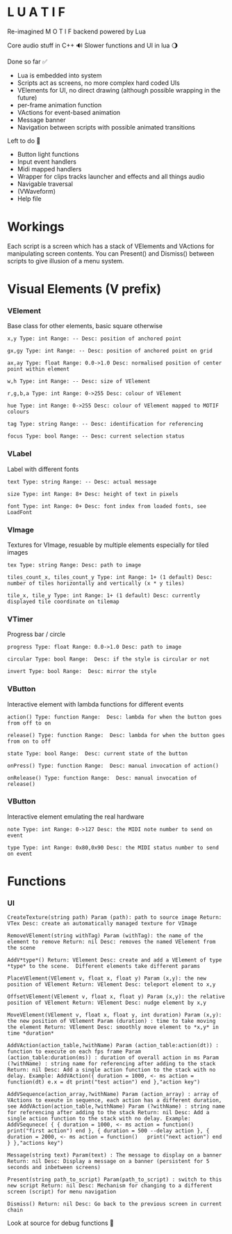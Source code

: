 # L U A T I F

Re-imagined  M O T I F backend powered by Lua

Core audio stuff in C++ 🔊
Slower functions and UI in lua 🌖

Done so far ✅
- Lua is embedded into system
- Scripts act as screens, no more complex hard coded UIs
- VElements for UI, no direct drawing (although possible wrapping in the future)
- per-frame animation function
- VActions for event-based animation
- Message banner
- Navigation between scripts with possible animated transitions

Left to do 📝
- Button light functions
- Input event handlers 
- Midi mapped handlers
- Wrapper for clips tracks launcher and effects and all things audio
- Navigable traversal 
- (VWaveform)
- Help file

# Workings

Each script is a screen which has a stack of VElements and VActions for manipulating screen contents. You can Present() and Dismiss() between scripts to give illusion of a menu system.



# Visual Elements (V prefix)

### VElement
Base class for other elements, basic square otherwise

`x,y
    Type: int
    Range: --
    Desc: position of anchored point`

`gx,gy
    Type: int
    Range: --
    Desc: position of anchored point on grid`

`ax,ay
    Type: float
    Range: 0.0->1.0
    Desc: normalised position of center point within element`

`w,h
    Type: int
    Range: --
    Desc: size of VElement`

`r,g,b,a
    Type: int
    Range: 0->255
    Desc: colour of VElement`

`hue
    Type: int
    Range: 0->255
    Desc: colour of VElement mapped to MOTIF colours`

`tag
    Type: string
    Range: --
    Desc: identification for referencing`

`focus
    Type: bool
    Range: --
    Desc: current selection status`


### VLabel
Label with different fonts

`text
    Type: string
    Range: --
    Desc: actual message`

`size
    Type: int
    Range: 8+
    Desc: height of text in pixels`

`font
    Type: int
    Range: 0+
    Desc: font index from loaded fonts, see LoadFont `


### VImage
Textures for VImage, resuable by multiple elements especially for tiled images

`tex
    Type: string
    Range:
    Desc: path to image`

`tiles_count_x, tiles_count_y
    Type: int
    Range: 1+ (1 default)
    Desc: number of tiles horizontally and vertically (x * y tiles)`

`tile_x, tile_y
    Type: int
    Range: 1+ (1 default)
    Desc: currently displayed tile coordinate on tilemap`



### VTimer
Progress bar / circle

`progress
    Type: float
    Range: 0.0->1.0
    Desc: path to image`

`circular
    Type: bool
    Range: 
    Desc: if the style is circular or not`

`invert
    Type: bool
    Range: 
    Desc: mirror the style`


### VButton
Interactive element with lambda functions for different events

`action()
    Type: function
    Range: 
    Desc: lambda for when the button goes from off to on`

`release()
    Type: function
    Range: 
    Desc: lambda for when the button goes from on to off`

`state
    Type: bool
    Range: 
    Desc: current state of the button`

`onPress()
    Type: function
    Range: 
    Desc: manual invocation of action()`

`onRelease()
    Type: function
    Range: 
    Desc: manual invocation of release()`


### VButton
Interactive element emulating the real hardware

`note
    Type: int
    Range: 0->127
    Desc: the MIDI note number to send on event`

`type
    Type: int
    Range: 0x80,0x90
    Desc: the MIDI status number to send on event`


# Functions

### UI
`CreateTexture(string path)
    Param (path): path to source image
    Return: VTex
    Desc: create an automatically managed texture for VImage`

`RemoveVElement(string withTag)
    Param (withTag): the name of the element to remove
    Return: nil
    Desc: removes the named VElement from the scene`

`AddV*type*()
    Return: VElement
    Desc: create and add a VElement of type *type* to the scene. 
    Different elements take different params`

`PlaceVElement(VElement v, float x, float y)
    Param (x,y): the new position of VElement
    Return: VElement
    Desc: teleport element to x,y`
    
`OffsetVElement(VElement v, float x, float y)
    Param (x,y): the relative position of VElement
    Return: VElement
    Desc: nudge element by x,y`

`MoveVElement(VElement v, float x, float y, int duration)
    Param (x,y): the new position of VElement
    Param (duration) : time to take moving the element
    Return: VElement
    Desc: smoothly move element to *x,y* in time *duration*`

`AddVAction(action_table,?withName)
    Param (action_table:action(dt)) : function to execute on each fps frame
    Param (action_table:duration(ms)) : duration of overall action in ms
    Param (?withName) : string name for referencing after adding to the stack
    Return: nil
    Desc: Add a single action function to the stack with no delay.
        Example:
        AddVAction({
            duration = 1000, <- ms
            action = function(dt)
                e.x = dt
                print("test action")
            end
        },"action key")
`

`AddVSequence(action_array,?withName)
    Param (action_array) : array of VActions to exeute in sequence, each action has a different duration, see AddVAction(action_table,?withName)
    Param (?withName) : string name for referencing after adding to the stack
    Return: nil
    Desc: Add a single action function to the stack with no delay.
        Example:
        AddVSequnece(
        {
            {
                duration = 1000, <- ms
                action = function()
                    print("first action")
                end
            },
            {
                duration = 500 --delay action
            },
            {
                duration = 2000, <- ms
                action = function()  
                    print("next action")
                end
            }
        },"actions key")`
        
`Message(string text)
    Param(text) : The message to display on a banner 
    Return: nil
    Desc: Display a message on a banner (persistent for 5 seconds and inbetween screens)`

`Present(string path_to_script)
    Param(path_to_script) : switch to this new script
    Return: nil
    Desc: Mechanism for changing to a different screen (script) for menu navigation`

`Dismiss()
    Return: nil
    Desc: Go back to the previous screen in current chain`
    
Look at source for debug functions 🗿